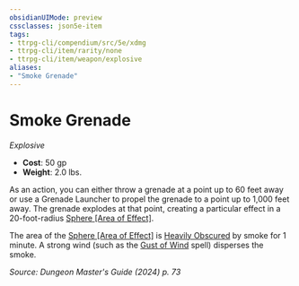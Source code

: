 ```yaml
---
obsidianUIMode: preview
cssclasses: json5e-item
tags:
- ttrpg-cli/compendium/src/5e/xdmg
- ttrpg-cli/item/rarity/none
- ttrpg-cli/item/weapon/explosive
aliases: 
- "Smoke Grenade"
---
```

# Smoke Grenade
*Explosive*  

- **Cost**: 50 gp
- **Weight**: 2.0 lbs.

As an action, you can either throw a grenade at a point up to 60 feet away or use a Grenade Launcher to propel the grenade to a point up to 1,000 feet away. The grenade explodes at that point, creating a particular effect in a 20-foot-radius [Sphere [Area of Effect]](sphere-area-of-effect-xphb.md).

The area of the [Sphere [Area of Effect]](sphere-area-of-effect-xphb.md) is [Heavily Obscured](heavily-obscured-xphb.md) by smoke for 1 minute. A strong wind (such as the [Gust of Wind](gust-of-wind-xphb.md) spell) disperses the smoke.

*Source: Dungeon Master's Guide (2024) p. 73*